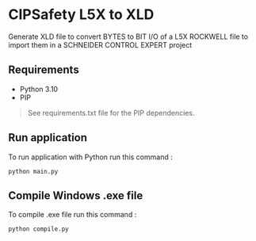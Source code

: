 # CIPSafety L5X  to XLD
 Generate XLD file to convert BYTES to BIT I/O of a L5X ROCKWELL file to import them in a SCHNEIDER CONTROL EXPERT project


## Requirements
- Python 3.10
- PIP

> See requirements.txt file for the PIP dependencies.

## Run application
 To run application with Python run this command :
```Shell
python main.py
```

## Compile Windows .exe file
 To compile .exe file run this command :
```Shell
python compile.py
```



